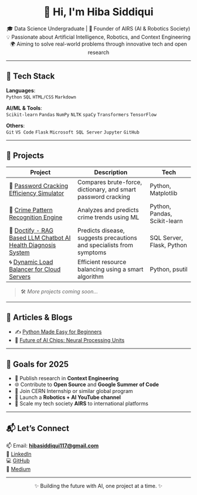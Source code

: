 <h1 align="center">👋 Hi, I'm Hiba Siddiqui</h1>

<p align="center">
🎓 Data Science Undergraduate | 🤖 Founder of AIRS (AI & Robotics Society) <br>
💡 Passionate about Artificial Intelligence, Robotics, and Context Engineering <br>
🌍 Aiming to solve real-world problems through innovative tech and open research
</p>

---

## 🔧 Tech Stack

**Languages**:  
`Python` `SQL` `HTML/CSS` `Markdown`

**AI/ML & Tools**:  
`Scikit-learn` `Pandas` `NumPy` `NLTK` `spaCy` `Transformers` `TensorFlow`

**Others**:  
`Git` `VS Code` `Flask` `Microsoft SQL Server` `Jupyter` `GitHub`

---

## 🚀 Projects

| Project | Description | Tech |
|--------|-------------|------|
| 🔐 [Password Cracking Efficiency Simulator](https://github.com/hibasiddiqui117/password-cracking-simulator) | Compares brute-force, dictionary, and smart password cracking | Python, Matplotlib |
| 🚨 [Crime Pattern Recognition Engine](https://github.com/hibasiddiqui117/crime-pattern-recognition) | Analyzes and predicts crime trends using ML | Python, Pandas, Scikit-learn |
| 🧠 [Doctify - RAG Based LLM Chatbot AI Health Diagnosis System](https://github.com/hibasiddiqui117/Doctify) | Predicts disease, suggests precautions and specialists from symptoms | SQL Server, Flask, Python |
| 🌀 [Dynamic Load Balancer for Cloud Servers](https://github.com/hibasiddiqui117/dynamic-load-balancer) | Efficient resource balancing using a smart algorithm | Python, psutil |

> 🛠️ *More projects coming soon...*

---

## 📝 Articles & Blogs

- ✍️ [Python Made Easy for Beginners](https://medium.com/@hibasiddiqui117)
- 🧠 [Future of AI Chips: Neural Processing Units](https://medium.com/@hibasiddiqui117)

---

## 🎯 Goals for 2025

- 📌 Publish research in **Context Engineering**
- 🌐 Contribute to **Open Source** and **Google Summer of Code**
- 🧪 Join CERN Internship or similar global program
- 💬 Launch a **Robotics + AI YouTube channel**
- 🚀 Scale my tech society **AIRS** to international platforms

---

## 📬 Let’s Connect

📫 Email: **hibasiddiqui117@gmail.com**  
🔗 [LinkedIn](https://linkedin.com/in/hiba-siddiqui-108618290)  
💻 [GitHub](https://github.com/hibasiddiqui117)  
📰 [Medium](https://medium.com/@hibasiddiqui117)

---

<p align="center">✨ Building the future with AI, one project at a time. ✨</p>

